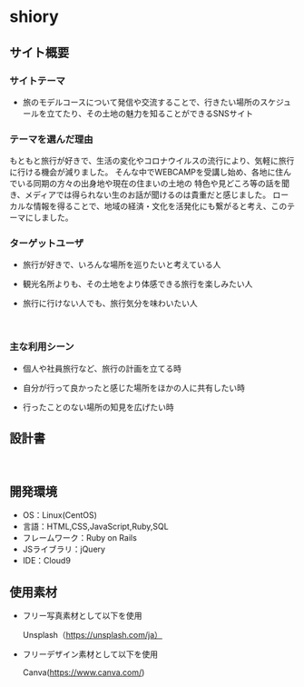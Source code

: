 # shiory

## サイト概要



### サイトテーマ

- 旅のモデルコースについて発信や交流することで、行きたい場所のスケジュールを立てたり、その土地の魅力を知ることができるSNSサイト​


### テーマを選んだ理由

もともと旅行が好きで、生活の変化やコロナウイルスの流行により、気軽に旅行に行ける機会が減りました。
そんな中でWEBCAMPを受講し始め、各地に住んでいる同期の方々の出身地や現在の住まいの土地の
特色や見どころ等の話を聞き、メディアでは得られない生のお話が聞けるのは貴重だと感じました。
ローカルな情報を得ることで、地域の経済・文化を活発化にも繋がると考え、このテーマにしました。
​
### ターゲットユーザ

- 旅行が好きで、いろんな場所を巡りたいと考えている人

- 観光名所よりも、その土地をより体感できる旅行を楽しみたい人

- 旅行に行けない人でも、旅行気分を味わいたい人

​
### 主な利用シーン

- 個人や社員旅行など、旅行の計画を立てる時

- 自分が行って良かったと感じた場所をほかの人に共有したい時

- ​行ったことのない場所の知見を広げたい時


## 設計書

​
## 開発環境
- OS：Linux(CentOS)
- 言語：HTML,CSS,JavaScript,Ruby,SQL
- フレームワーク：Ruby on Rails
- JSライブラリ：jQuery
- IDE：Cloud9
​
## 使用素材
- フリー写真素材として以下を使用

  Unsplash（https://unsplash.com/ja）
- フリーデザイン素材として以下を使用
  
  Canva(https://www.canva.com/)